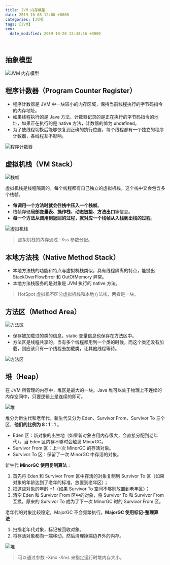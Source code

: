 ```yaml
---
title: JVM 内存模型
date: 2019-10-08 12:00 +0800
categories: [JVM]
tags: [JVM]
seo:
  date_modified: 2019-10-20 13:43:16 +0800

---
```


## 抽象模型

![JVM 内存模型](https://note-and-blog.oss-cn-beijing.aliyuncs.com/java/jvm_memory.png)

## 程序计数器（Program Counter Register）

- 程序计数器是 JVM 中一块较小的内存区域，保持当前线程执行的字节码指令的内存地址。
- 如果线程执行的是 Java 方法，计数器记录的是正在执行的字节码指令的地址，如果正在执行的是 native 方法，计数器的值为 undefined。
- 为了使线程切换后能够恢复到正确的执行位置，每个线程都有一个独立的程序计数器，各线程互不影响。

![程序计数器](https://note-and-blog.oss-cn-beijing.aliyuncs.com/java/jvm_program_counter_register_mind.jpg)

## 虚拟机栈（VM Stack）

![栈帧](https://note-and-blog.oss-cn-beijing.aliyuncs.com/java/stack_frame.png)

虚拟机栈是线程隔离的，每个线程都有自己独立的虚拟机栈，这个栈中又会包含多个栈帧。
- **每调用一个方法时就会往栈中压入一个栈帧**。
- 栈帧存储**局部变量表、操作栈、动态链接、方法出口**等信息。
- **每一个方法从调用到返回的过程，就对应一个栈帧从入栈到出栈的过程**。

![虚拟机栈](https://note-and-blog.oss-cn-beijing.aliyuncs.com/java/jvm_stack_mind.jpg)

> 虚拟机栈的内存通过 -Xss 参数分配。

## 本地方法栈（Native Method Stack）

- 本地方法栈的功能和特点与虚拟机栈类似，具有线程隔离的特点，能抛出 StackOverFlowError 和 OutOfMemory 异常。
- 本地方法栈服务的是对象是 JVM 执行的 native 方法。

> HotSpot 虚拟机不区分虚拟机栈和本地方法栈，两者是一块。

## 方法区（Method Area）

![方法区](https://note-and-blog.oss-cn-beijing.aliyuncs.com/java/method_area.png)

- 保存被加载过的类的信息，static 变量信息也保存在方法区中。
- 方法区是线程共享的，当有多个线程都用到一个类的时候，而这个类还没有加载，则应该只有一个线程去加载类，让其他线程等待。

![方法区](https://note-and-blog.oss-cn-beijing.aliyuncs.com/java/jvm_method_area_mind.jpg)

## 堆（Heap）

在 JVM 所管理的内存中，堆区是最大的一块。Java 堆可以处于物理上不连续的内存空间中，只要逻辑上是连续的即可。

![堆](https://note-and-blog.oss-cn-beijing.aliyuncs.com/java/heap_area.png)

堆分为新生代和老年代。新生代又分为 Eden、Survivor From、Survivor To 三个区，**他们的比例为 8 : 1 : 1** 。

- Eden 区：新对象的出生地（如果新对象占用内存很大，会直接分配到老年代）。当 Eden 区内存不够时会触发 MinorGC。
- Survivor From 区：上一次 MinorGC 的存活对象。
- Survivor To 区：保留了一次 MinorGC 中存活的对象。

新生代 **MinorGC 使用复制算法**：

1. 首先将 Eden 和 Survivor From 区中存活的对象复制到 Survivor To 区（如果对象的年龄达到了老年的标准，放置到老年区）；
2. 把这些对象的年龄 +1（如果 Survivor To 空间不够则放置到老年区）；
3. 清空 Eden 和 Survivor From 区中的对象，将 Survivor To 和 Survivor From 互换，原来的 Survivor To 成为了下一次 MinorGC 时的 Survivor From 区。

老年代的对象比较稳定，MajorGC 不会频繁执行。**MajorGC 使用标记-整理算法**：

1. 扫描老年代对象，标记被回收对象。
2. 将存活对象都向一端移动，然后清理掉端边界外的内存。

![堆](https://note-and-blog.oss-cn-beijing.aliyuncs.com/java/jvm_heap_mind.jpg)

> 可以通过参数 -Xmx -Xms 来指定运行时堆内存大小。